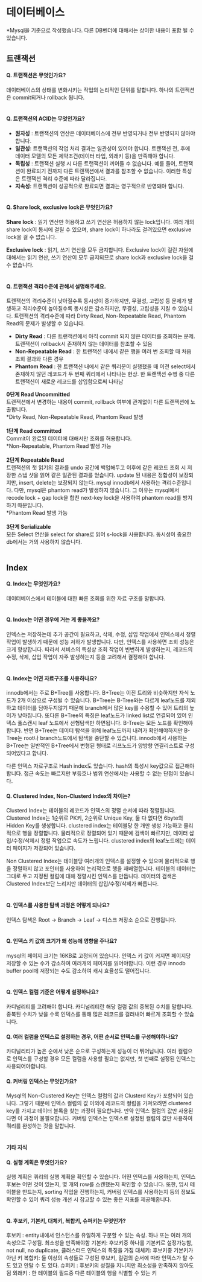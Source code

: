 # 데이터베이스

*Mysql을 기준으로 작성했습니다. 다른 DB벤더에 대해서는 상이한 내용이 포함 될 수 있습니다.
## 트랜잭션
#### Q. 트랜잭션은 무엇인가요?
데이터베이스의 상태를 변화시키는 작업의 논리적인 단위를 말합니다. 하나의 트랜잭션은 commit되거나 rollback 됩니다.
<br/><br/>
#### Q. 트랜잭션의 ACID는 무엇인가요?
- **원자성** : 트랜잭션의 연산은 데이터베이스에 전부 반영되거나 전부 반영되지 않아야 합니다.
- **일관성**: 트랜잭션의 작업 처리 결과는 일관성이 있어야 합니다. 트랜잭션 전, 후에 데이터 모델의 모든 제약조건(데이터 타입, 외래키 등)을 만족해야 합니다.
- **독립성** : 트랜잭션 실행 시 다른 트랜잭션이 끼어들 수 없습니다. 예를 들어, 트랜잭션이 완료되기 전까지 다른 트랜잭션에서 결과를 참조할 수 없습니다. 이러한 특성은 트랜잭션 격리 수준에 따라 달라집니다.
- **지속성**: 트랜잭션이 성공적으로 완료되면 결과는 영구적으로 반영돼야 합니다.
<br/><br/>
#### Q. Share lock, exclusive lock은 무엇인가요?
**Share lock** : 읽기 연산만 허용하고 쓰기 연산은 허용하지 않는 lock입니다. 여러 개의 share lock이 동시에 걸릴 수 있으며, share lock이 하나라도 걸려있으면 exclusive lock을 걸 수 없습니다.

**Exclusive lock** : 읽기, 쓰기 연산을 모두 금지합니다. Exclusive lock이 걸린 자원에 대해서는 읽기 연산, 쓰기 연산이 모두 금지되므로 share lock과 exclusive lock을 걸 수 없습니다.
<br/><br/>

#### Q. 트랜잭션 격리수준에 관해서 설명해주세요.
트랜잭션의 격리수준이 낮아질수록 동시성이 증가하지만, 무결성, 고립성 등 문제가 발생하고 격리수준이 높아질수록 동시성은 감소하지만, 무결성, 고립성을 지킬 수 있습니다. 트랜잭션의 격리수준에 따라 Dirty Read, Non-Repeatable Read, Phantom Read의 문제가 발생할 수 있습니다.
<br/>
- **Dirty Read** : 다른 트랜잭션에서 아직 commit 되지 않은 데이터를 조회하는 문제. 트랜잭션이 rollback시 존재하지 않는 데이터를 참조할 수 있음
- **Non-Repeatable Read** : 한 트랜잭션 내에서 같은 행을 여러 번 조회할 때 처음 조회 결과와 다른 경우
- **Phantom Read** : 한 트랜잭션 내에서 같은 쿼리문이 실행했을 때 이전 select에서 존재하지 않던 레코드가 두 번째 쿼리에서 나타나는 현상. 한 트랜잭션 수행 중 다른 트랜잭션이 새로운 레코드를 삽입함으로써 나타남

**0단계 Read Uncommitted**  
트랜잭션에서 변경하는 내용이 commit, rollback 여부에 관계없이 다른 트랜잭션에 노출합니다.  
*Dirty Read, Non-Repeatable Read, Phantom Read 발생
<br/><br/>
**1단계 Read committed**  
Commit이 완료된 데이터에 대해서만 조회를 허용합니다.  
*Non-Repeatable, Phantom Read 발생 가능
<br/><br/>
**2단계 Repeatable Read**  
트랜잭션의 첫 읽기의 결과를 undo 공간에 백업해두고 이후에 같은 레코드 조회 시 저장한 스냅 샷을 읽어 같은 일관된 결과를 얻습니다. update 된 내용은 정합성이 보장되지만, insert, delete는 보장되지 않는다. mysql innodb에서 사용하는 격리수준입니다. 다만, mysql은 phantom read가 발생하지 않습니다. 그 이유는 mysql에서 recode lock + gap lock을 합친 next-key lock을 사용하여 phantom read를 방지하기 때문입니다.  
*Phantom Read 발생 가능
<br/><br/>
**3단계 Serializable**  
모든 Select 연산을 select for share로 읽어 s-lock을 사용합니다. 동시성이 중요한 db에서는 거의 사용하지 않습니다.
<br/><br/>

## Index

#### Q. Index는 무엇인가요?
데이터베이스에서 테이블에 대한 빠른 조회를 위한 자료 구조를 말합니다.
<br/><br/>

#### Q. Index는 어떤 경우에 거는 게 좋을까요?  
인덱스는 저장하는데 추가 공간이 필요하고, 삭제, 수정, 삽입 작업에서 인덱스에서 정렬 작업이 발생하기 때문에 성능 저하가 발생합니다. 다만, 인덱스를 사용하면 조회 성능은 크게 향상합니다. 따라서 서비스의 특성상 조회 작업이 빈번하게 발생하는지, 레코드의 수정, 삭제, 삽입 작업이 자주 발생하는지 등을 고려해서 결정해야 합니다.
<br/><br/>

#### Q. Index는 어떤 자료구조를 사용하나요? 
innodb에서는 주로 B+Tree를 사용합니다. B+Tree는 이진 트리와 비슷하지만 자식 노드가 2개 이상으로 구성될 수 있습니다. B+Tree는 B-Tree와는 다르게 leaf노드를 제외하고 데이터를 담아두지않기 때문에 branch에서 많은 key를 수용할 수 있어 트리의 높이가 낮아집니다. 또다른 B+Tree의 특징은 leaf노드가 linked list로 연결되어 있어 인덱스 풀스캔시 leaf 노드에서 선형탐색만 하면됩니다. B-Tree는 모든 노드를 확인해야합니다. 반면 B+Tree는 데이터 탐색을 위해 leaf노드까지 내려가 확인해야하지만 B-Tree는 root나 branch노드에서 탐색을 중단할 수 있습니다. innodb에서 사용하는 B+Tree는 일반적인 B+Tree에서 변형된 형태로 리프노드가 양방향 연결리스트로 구성되어있다고 합니다. 
   
다른 인덱스 자료구조로 Hash index도 있습니다. hash의 특성시 key값으로 접근해야합니다. 접근 속도는 빠르지만 부등호나 범위 연산에서는 사용할 수 없는 단점이 있습니다. 

#### Q. Clustered Index, Non-Clusterd Index의 차이는?  
Clusterd Index는 테이블의 레코드가 인덱스의 정렬 순서에 따라 정렬됩니다. Clustered Index는 1순위로 PK키, 2순위로 Unique Key, 둘 다 없다면 6byte의 Hidden Key를 생성합니다. clustered index는 테이블당 한 개만 생성 가능하고 물리적으로 행을 정렬합니다. 물리적으로 정렬되어 있기 때문에 검색이 빠르지만, 데이터 삽입/수정/삭제시 정렬 작업으로 속도가 느립니다. clustered index의 leaf노드에는 데이터 페이지가 저장되어 있습니다.

Non Clustered Index는 테이블당 여러개의 인덱스를 설정할 수 있으며 물리적으로 행을 정렬하지 않고 포인터를 사용하여 논리적으로 행을 재배열합니다. 테이블의 데이터는 그대로 두고 지정된 컬럼에 대해 정렬시킨 인덱스를 만듭니다. 데이터의 검색은 Clustered Index보단 느리지만 데이터의 삽입/수정/삭제가 빠릅니다. 
<br/><br/>

#### Q. 인덱스를 사용한 탐색 과정은 어떻게 되나요?  
인덱스 탐색은 Root -> Branch -> Leaf -> 디스크 저장소 순으로 진행됩니다.
<br/><br/>

#### Q. 인덱스 키 값의 크기가 왜 성능에 영향을 주나요?  
mysql의 페이지 크기는 16KB로 고정되어 있습니다. 인덱스 키 값이 커지면 페이지당 저장할 수 있는 수가 감소하여 여러개의 페이지를 읽어야합니다. 이런 경우 innodb buffer pool에 저장되는 수도 감소하여 캐시 효율성도 떨어집니다.
<br/><br/>

#### Q. 인덱스 컬럼 기준은 어떻게 설정하나요?
카디널리티를 고려해야 합니다. 카디널리티란 해당 컬럼 값의 중복된 수치를 말합니다. 중복된 수치가 낮을 수록 인덱스를 통해 많은 레코드를 걸러내어 빠르게 조회할 수 있습니다.

#### Q. 여러 컬럼을 인덱스로 설정하는 경우, 어떤 순서로 인덱스를 구성해야하나요?
카디널리티가 높은 순에서 낮은 순으로 구성하는게 성능이 더 뛰어납니다. 여러 컬럼으로 인덱스를 구성할 경우 모든 컬럼을 사용할 필요는 없지만, 첫 번째로 설정된 인덱스는 사용되어야합니다.


#### Q. 커버링 인덱스는 무엇인가요?    
Mysql의 Non-Clustered Key는 인덱스 컬럼의 값과 Clusterd Key가 포함되어 있습니다. 그렇기 때문에 인덱스 컬럼의 값 이외에 레코드의 컬럼을 가져오려면 clustered key를 가지고 데이터 블록을 찾는 과정이 필요합니다. 만약 인덱스 컬럼의 값만 사용된다면 이 과정이 불필요합니다. 커버링 인덱스는 인덱스로 설정된 컬럼의 값만 사용하여 쿼리를 완성하는 것을 말합니다.
<br/><br/>


#### 기타 지식

#### Q. 실행 계획은 무엇인가요?  
실행 계획은 쿼리의 실행 계획을 확인할 수 있습니다. 어떤 인덱스를 사용하는지, 인덱스 후보는 어떤 것이 있는지, 몇 개의 row를 스캔했는지 확인할 수 있습니다. 또한, 임시 테이블을 만드는지, sorting 작업을 진행하는지, 커버링 인덱스를 사용하는지 등의 정보도 확인할 수 있어 쿼리 성능 개선 시 참고할 수 있는 좋은 지표를 제공해줍니다.
<br/><br/>

#### Q. 후보키, 기본키, 대체키, 복합키, 슈퍼키는 무엇인가?  
후보키 : entity내에서 인스턴스를 유일하게 구분할 수 있는 속성. 하나 또는 여러 개의 속성으로 구성됨. 최소성을 만족해야함
기본키: 후보키중 하나를 기본키로 설정가능함, not null, no duplicate, 클러스터드 인덱스의 특징을 가짐
대체키: 후보키중 기본키가 아닌 키
복합키: 둘 이상의 속성들로 구성된 후보키, 컬럼의 순서에 따라 인덱스가 탈 수도 있고 안탈 수 도 있다.
슈퍼키 : 후보키의 성질을 지니지만 최소성을 만족하지 않아도 됨
외래키 : 한 테이블의 필드중 다른 테이블의 행을 식별할 수 있는 키
<br/><br/>
